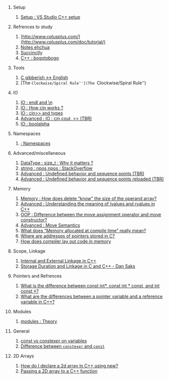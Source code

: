 1. Setup 
   1. [Setup : VS Studio C++ setup](https://code.visualstudio.com/docs/cpp/config-mingw#_cc-configurations)
   
2. Refrences to study 
   1. [http://www.cplusplus.com/](http://www.cplusplus.com/doc/tutorial/)
   2. [Notes ehchua](https://www3.ntu.edu.sg/home/ehchua/programming/index.html#Cpp)
   3. [Succinctly](https://code.tutsplus.com/series/c-succinctly--mobile-22076)
   4. [C++ : bogotobogo](https://www.bogotobogo.com/cplusplus/)
2. Tools
   1. [C gibberish ↔ English](https://www.cdecl.org/)
   2. [The ``Clockwise/Spiral Rule''](The ``Clockwise/Spiral Rule'')
3. IO
   1. [IO : endl and \n](https://www.educative.io/edpresso/what-is-the-difference-between-endl-and-n-in-cpp#:~:text=Both%20endl%20and%20%5Cn%20serve,%2C%20whereas%20%5Cn%20does%20not.)
   2. [IO : How cin works ?](https://stackoverflow.com/a/36914430/6753380)
   3. [IO : cin>> and types](http://www.cplusplus.com/forum/beginner/30770/#:~:text=now%20since%20char%20can%20read,double%20reads%20in%20the%204.)
   4. [Advanced : IO : cin,cout, >> (TBR)](https://stackoverflow.com/a/34384431/6753380)
   5. [IO : boolalpha](http://www.cplusplus.com/reference/ios/boolalpha/)

4. Namespaces
   1. [ : Namespaces](http://www.cplusplus.com/doc/oldtutorial/namespaces/)
   
5. Advanced/miscellaneous
   1. [DataType : size_t : Why it matters ?](https://www.embedded.com/why-size_t-matters/)
   2. [string : npos](http://www.cplusplus.com/reference/string/string/npos/)[  npos : StackOverflow](https://stackoverflow.com/questions/3827926/what-does-stringnpos-mean-in-this-code)
   3. [Advanced : Undefined behavior and sequence points (TBR)](https://stackoverflow.com/questions/4176328/undefined-behavior-and-sequence-points)
   4. [Advanced : Undefined behavior and sequence points reloaded (TBR)](https://stackoverflow.com/questions/4638364/undefined-behavior-and-sequence-points-reloaded)
   
6. Memory
   1.  [Memory : How does delete “know” the size of the operand array?](https://stackoverflow.com/questions/197675/how-does-delete-know-the-size-of-the-operand-array)
   2. [Advanced : Understanding the meaning of lvalues and rvalues in C++](https://www.internalpointers.com/post/understanding-meaning-lvalues-and-rvalues-c)
   3. [OOP : Difference between the move assignment operator and move constructor?](https://stackoverflow.com/questions/29971205/difference-between-the-move-assignment-operator-and-move-constructor#:~:text=A%20move%20constructor%20is%20executed,as%20in%20the%20copy%20case.)
   4. [Advanced : Move Semantics](https://www.slideshare.net/ripplelabs/howard-hinnant-accu2014)
   5. [What does “Memory allocated at compile time” really mean?](https://stackoverflow.com/questions/21350478/what-does-memory-allocated-at-compile-time-really-mean)
   6. [Where are addresses of pointers stored in C?](https://stackoverflow.com/questions/25198834/where-are-addresses-of-pointers-stored-in-c)
   7. [How does compiler lay out code in memory](https://stackoverflow.com/questions/19101449/how-does-compiler-lay-out-code-in-memory?noredirect=1&lq=1)
  
7. Scope, Linkage
   1. [Internal and External Linkage in C++](http://www.goldsborough.me/c/c++/linker/2016/03/30/19-34-25-internal_and_external_linkage_in_c++/)
   2. [Storage Duration and Linkage in C and C++ - Dan Saks
](https://www.youtube.com/watch?v=0kgTuWkyorc)
8. Pointers and Refrences
   1. [What is the difference between const int*, const int * const, and int const *?](https://stackoverflow.com/questions/1143262/what-is-the-difference-between-const-int-const-int-const-and-int-const?noredirect=1&lq=1)
   2. [What are the differences between a pointer variable and a reference variable in C++?
](https://stackoverflow.com/questions/57483/what-are-the-differences-between-a-pointer-variable-and-a-reference-variable-in)
8. Modules
   1. [modules : Theory](https://vector-of-bool.github.io/2019/03/10/modules-1.html)
9. General
   1. [const vs constexpr on variables
](https://stackoverflow.com/questions/13346879/const-vs-constexpr-on-variables)
   2. [Difference between `constexpr` and `const`](https://stackoverflow.com/questions/14116003/difference-between-constexpr-and-const)
9. 2D Arrays
   1. [How do I declare a 2d array in C++ using new?
](https://stackoverflow.com/questions/936687/how-do-i-declare-a-2d-array-in-c-using-new)
   2. [Passing a 2D array to a C++ function
](https://stackoverflow.com/questions/8767166/passing-a-2d-array-to-a-c-function)
